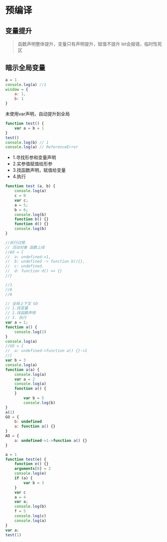 # 预编译
## 变量提升
> 函数声明整体提升，变量只有声明提升，赋值不提升
> let会报错，临时性死区

## 暗示全局变量
```js
a = 1
console.log(a) //1
window = {
	a: 1,
	b: 1
}
```
未使用var声明，自动提升到全局
```js
function test() {
	var a = b = 1
}
test()
console.log(b) // 1
console.log(a) // ReferenceError
```
* 1.寻找形参和变量声明
* 2.实参值赋值给形参
* 3.找函数声明，赋值给变量
* 4.执行
```js
function test (a, b) {
	console.log(a)
	c = 0
	var c;
	a = 5;
	b = 6;
	console.log(b)
	function b() {}
	function d() {}
	console.log(b) 
}

//执行过程
// 活动对象 函数上线
//AO = { 
//	a: undefined->1,
//	b: undefined -> function b(){},
// 	c: undefined.
// 	d: function d() => {}
//}

//1
//6
//6
```
```js
// 全局上下文 GO
// 1.找变量
// 2.找函数声明
// 3. 执行
var a = 1;
function a() {
	console.log(2)
}
console.log(a)
//GO = {
//	a: undefined->function a() {}->1
//}
var b = 3
console.log(a)
function a(a) {
	console.log(a)
	var a = 2
	console.log(a)
	function a() {
	}
		var b = 5
		console.log(b)
}
a(1)
GO = {
	b: undefined
	a: function a() {}
}
AO = {
	a: undefined->1->function a() {}
}
```

```js
a = 1
function test(e) {
	function e() {}
	arguments[0] = 2
	console.log(e)
	if (a) {
		var b = 3
	}
	var c
	a = 4
	var a;
	console.log(b)
	f = 5
	console.log(c)
	console.log(a)
}
var a;
test(1)
```